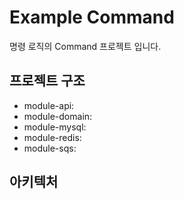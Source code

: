 # Example Command

명령 로직의 Command 프로젝트 입니다.

## 프로젝트 구조

- module-api:
- module-domain:
- module-mysql:
- module-redis:
- module-sqs:

## 아키텍처

